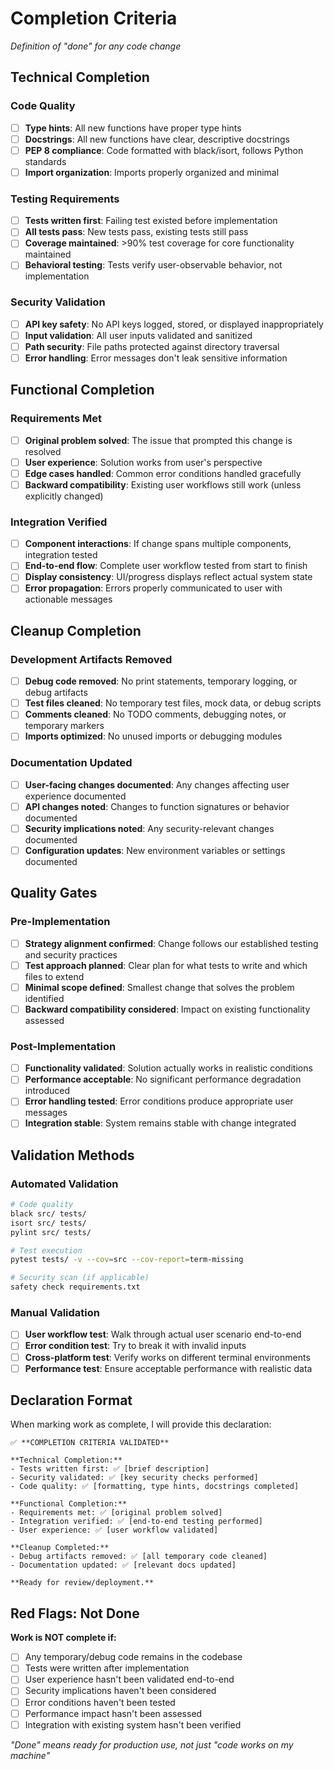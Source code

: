 # Completion Criteria
*Definition of "done" for any code change*

## Technical Completion

### Code Quality
- [ ] **Type hints**: All new functions have proper type hints
- [ ] **Docstrings**: All new functions have clear, descriptive docstrings
- [ ] **PEP 8 compliance**: Code formatted with black/isort, follows Python standards
- [ ] **Import organization**: Imports properly organized and minimal

### Testing Requirements
- [ ] **Tests written first**: Failing test existed before implementation
- [ ] **All tests pass**: New tests pass, existing tests still pass
- [ ] **Coverage maintained**: >90% test coverage for core functionality maintained
- [ ] **Behavioral testing**: Tests verify user-observable behavior, not implementation

### Security Validation
- [ ] **API key safety**: No API keys logged, stored, or displayed inappropriately
- [ ] **Input validation**: All user inputs validated and sanitized
- [ ] **Path security**: File paths protected against directory traversal
- [ ] **Error handling**: Error messages don't leak sensitive information

## Functional Completion

### Requirements Met
- [ ] **Original problem solved**: The issue that prompted this change is resolved
- [ ] **User experience**: Solution works from user's perspective  
- [ ] **Edge cases handled**: Common error conditions handled gracefully
- [ ] **Backward compatibility**: Existing user workflows still work (unless explicitly changed)

### Integration Verified
- [ ] **Component interactions**: If change spans multiple components, integration tested
- [ ] **End-to-end flow**: Complete user workflow tested from start to finish
- [ ] **Display consistency**: UI/progress displays reflect actual system state
- [ ] **Error propagation**: Errors properly communicated to user with actionable messages

## Cleanup Completion

### Development Artifacts Removed
- [ ] **Debug code removed**: No print statements, temporary logging, or debug artifacts
- [ ] **Test files cleaned**: No temporary test files, mock data, or debug scripts
- [ ] **Comments cleaned**: No TODO comments, debugging notes, or temporary markers
- [ ] **Imports optimized**: No unused imports or debugging modules

### Documentation Updated
- [ ] **User-facing changes documented**: Any changes affecting user experience documented
- [ ] **API changes noted**: Changes to function signatures or behavior documented
- [ ] **Security implications noted**: Any security-relevant changes documented
- [ ] **Configuration updates**: New environment variables or settings documented

## Quality Gates

### Pre-Implementation
- [ ] **Strategy alignment confirmed**: Change follows our established testing and security practices
- [ ] **Test approach planned**: Clear plan for what tests to write and which files to extend
- [ ] **Minimal scope defined**: Smallest change that solves the problem identified
- [ ] **Backward compatibility considered**: Impact on existing functionality assessed

### Post-Implementation  
- [ ] **Functionality validated**: Solution actually works in realistic conditions
- [ ] **Performance acceptable**: No significant performance degradation introduced
- [ ] **Error handling tested**: Error conditions produce appropriate user messages
- [ ] **Integration stable**: System remains stable with change integrated

## Validation Methods

### Automated Validation
```bash
# Code quality
black src/ tests/
isort src/ tests/
pylint src/ tests/

# Test execution  
pytest tests/ -v --cov=src --cov-report=term-missing

# Security scan (if applicable)
safety check requirements.txt
```

### Manual Validation
- [ ] **User workflow test**: Walk through actual user scenario end-to-end
- [ ] **Error condition test**: Try to break it with invalid inputs
- [ ] **Cross-platform test**: Verify works on different terminal environments
- [ ] **Performance test**: Ensure acceptable performance with realistic data

## Declaration Format

When marking work as complete, I will provide this declaration:

```
✅ **COMPLETION CRITERIA VALIDATED**

**Technical Completion:**
- Tests written first: ✅ [brief description]
- Security validated: ✅ [key security checks performed]
- Code quality: ✅ [formatting, type hints, docstrings completed]

**Functional Completion:**
- Requirements met: ✅ [original problem solved]
- Integration verified: ✅ [end-to-end testing performed] 
- User experience: ✅ [user workflow validated]

**Cleanup Completed:**
- Debug artifacts removed: ✅ [all temporary code cleaned]
- Documentation updated: ✅ [relevant docs updated]

**Ready for review/deployment.**
```

## Red Flags: Not Done

**Work is NOT complete if:**
- [ ] Any temporary/debug code remains in the codebase
- [ ] Tests were written after implementation
- [ ] User experience hasn't been validated end-to-end
- [ ] Security implications haven't been considered
- [ ] Error conditions haven't been tested
- [ ] Performance impact hasn't been assessed
- [ ] Integration with existing system hasn't been verified

*"Done" means ready for production use, not just "code works on my machine"*